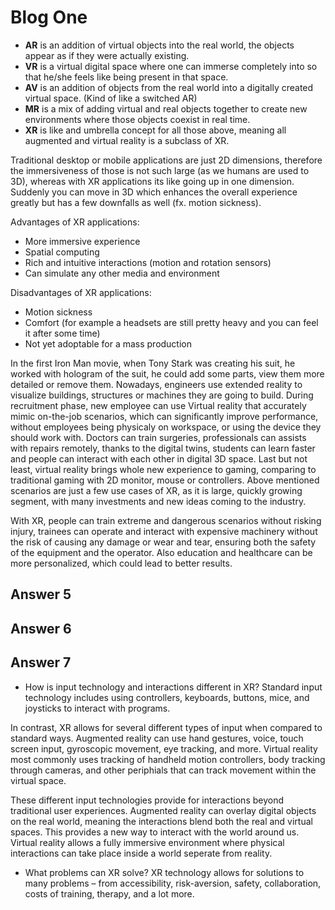 # Blog One
<!--What is AR/VR/AV/MR/XR and how do the terminologies compare?-->
- **AR** is an addition of virtual objects into the real world, the objects appear as if they were actually existing.
- **VR** is a virtual digital space where one can immerse completely into so that he/she feels like being present in that space.
-  **AV** is an addition of objects from the real world into a digitally created virtual space. (Kind of like a switched AR)
- **MR** is a mix of adding virtual and real objects together to create new environments where those objects coexist in real time.
- **XR** is like and umbrella concept for all those above, meaning all augmented and virtual reality is a subclass of XR.

<!--How do XR applications compare to traditional desktop and mobile applications? Advantages/disadvantages?-->
Traditional desktop or mobile applications are just 2D dimensions, therefore the immersiveness of those is not such large (as we humans are used to 3D), whereas with XR applications its like going up in one dimension. Suddenly you can move in 3D which enhances the overall experience greatly but has a few downfalls as well (fx. motion sickness).

Advantages of XR applications:
- More immersive experience
- Spatial computing
- Rich and intuitive interactions (motion and rotation sensors)
- Can simulate any other media and environment

Disadvantages of XR applications:
- Motion sickness
- Comfort (for example a headsets are still pretty heavy and you can feel it after some time)
- Not yet adoptable for a mass production

In the first Iron Man movie, when Tony Stark was creating his suit, he worked with hologram of the suit, he could add some parts, view them more detailed or remove them. Nowadays, engineers use extended reality to visualize buildings, structures or machines they are going to build. During recruitment phase, new employee can use Virtual reality that accurately mimic on-the-job scenarios, which can significantly improve performance, without employees being physicaly on workspace, or using the device they should work with. Doctors can train surgeries, professionals can assists with repairs remotely, thanks to the digital twins, students can learn faster and people can interact with each other in digital 3D space. Last but not least, virtual reality brings whole new experience to gaming, comparing to traditional gaming with 2D monitor, mouse or controllers. 
Above mentioned scenarios are just a few use cases of XR, as it is large, quickly growing segment, with many investments and new ideas coming to the industry. 

With XR, people can train extreme and dangerous scenarios without risking injury, trainees can operate and interact with expensive machinery without the risk of causing any damage or wear and tear, ensuring both the safety of the equipment and the operator. Also education and healthcare can be more personalized, which could lead to better results.
## Answer 5
## Answer 6
## Answer 7
- How is input technology and interactions different in XR?
Standard input technology includes using controllers, keyboards, buttons, mice, and joysticks to interact with programs. 

In contrast, XR allows for several different types of input when compared to standard ways. Augmented reality can use hand gestures, voice, touch screen input, gyroscopic movement, eye tracking, and more. Virtual reality most commonly uses tracking of handheld motion controllers, body tracking through cameras, and other periphials that can track movement within the virtual space. 

These different input technologies provide for interactions beyond traditional user experiences. Augmented reality can overlay digital objects on the real world, meaning the interactions blend both the real and virtual spaces. This provides a new way to interact with the world around us. Virtual reality allows a fully immersive environment where physical interactions can take place inside a world seperate from reality.

- What problems can XR solve?
XR technology allows for solutions to many problems – from accessibility, risk-aversion, safety, collaboration, costs of training, therapy, and a lot more. 
